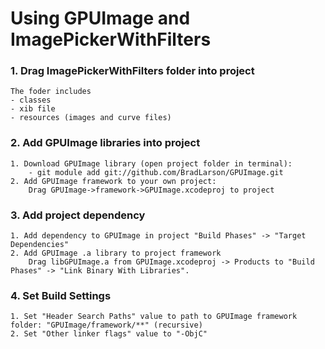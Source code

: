 # Using GPUImage and ImagePickerWithFilters

### 1. Drag ImagePickerWithFilters folder into project

	The foder includes 
	- classes 
	- xib file
	- resources (images and curve files)
	
### 2. Add GPUImage libraries into project 

	1. Download GPUImage library (open project folder in terminal):
		- git module add git://github.com/BradLarson/GPUImage.git
	2. Add GPUImage framework to your own project:
		Drag GPUImage->framework->GPUImage.xcodeproj to project

### 3. Add project dependency
	1. Add dependency to GPUImage in project "Build Phases" -> "Target Dependencies"
	2. Add GPUImage .a library to project framework
		Drag libGPUImage.a from GPUImage.xcodeproj -> Products to "Build Phases" -> "Link Binary With Libraries".
		
### 4. Set Build Settings
	1. Set "Header Search Paths" value to path to GPUImage framework folder: "GPUImage/framework/**" (recursive)
	2. Set "Other linker flags" value to "-ObjC"